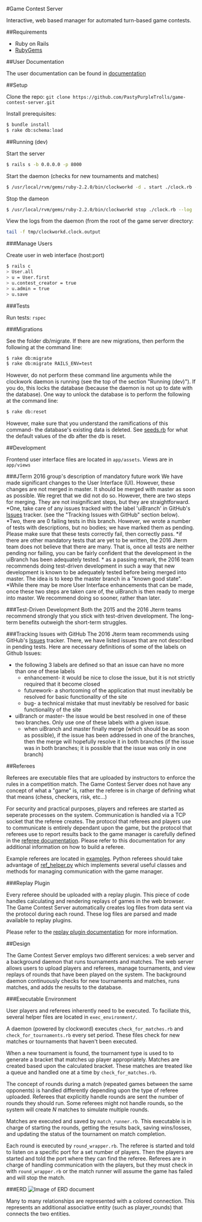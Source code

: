 #Game Contest Server

Interactive, web based manager for automated turn-based game contests.

##Requirements

* Ruby on Rails
* [RubyGems](https://rubygems.org)

##User Documentation

The user documentation can be found in [documentation](/documentation)

##Setup

Clone the repo: `git clone https://github.com/PastyPurpleTrolls/game-contest-server.git`

Install prerequisites:
```bash
$ bundle install
$ rake db:schema:load
```

##Running (dev)

Start the server

```bash
$ rails s -b 0.0.0.0 -p 8000
```

Start the daemon (checks for new tournaments and matches)

```bash
$ /usr/local/rvm/gems/ruby-2.2.0/bin/clockworkd -d . start ./clock.rb --log
```

Stop the dameon

```bash
$ /usr/local/rvm/gems/ruby-2.2.0/bin/clockworkd stop ./clock.rb --log
```

View the logs from the daemon (from the root of the game server directory: 

```bash 
tail -f tmp/clockworkd.clock.output
```

###Manage Users

Create user in web interface (host:port)

```bash
$ rails c
> User.all
> u = User.first
> u.contest_creator = true
> u.admin = true
> u.save
```

###Tests

Run tests: `rspec`


###Migrations

See the folder db/migrate. If there are new migrations, then perform the following at the command line:
```bash
$ rake db:migrate
$ rake db:migrate RAILS_ENV=test
```

However, do not perform these command line arguments while the clockwork daemon is running (see the top of the section "Running (dev)"). If you do, this locks the database (because the daemon is not up to date with the database). One way to unlock the database is to perform the following at the command line:
```bash
$ rake db:reset
```

However, make sure that you understand the ramifications of this command- the database's existing data is deleted. See [seeds.rb](/db/seeds/development.rb) for what the default values of the db after the db is reset.

##Development

Frontend user interface files are located in `app/assets`. Views are in `app/views`

###JTerm 2016 group's description of mandatory future work
We have made significant changes to the User Interface (UI). However, these changes are not merged in master. It should be merged with master as soon as possible. We regret that we did not do so. However, there are two steps for merging. They are not insignificant steps, but they are straightforward. 
*One, take care of any issues tracked with the label 'uiBranch' in GitHub's [Issues](https://github.com/PastyPurpleTrolls/game-contest-server/issues) tracker. (see the "Tracking Issues with GitHub" section below).
*Two, there are 0 failing tests in this branch. However, we wrote a number of tests with descriptions, but no bodies; we have marked them as pending. Please make sure that these tests correctly fail, then correctly pass.
	*if there are other mandatory tests that are yet to be written, the 2016 Jterm team does not believe that there are many. That is, once all tests are neither pending nor failing, you can be fairly confident that the development in the uiBranch has been adequately tested. 
	* as a passing remark, the 2016 team recommends doing test-driven development in such a way that new development is known to be adequately tested before being merged into master. The idea is to keep the master branch in a "known good state".
*While there may be more User Interface enhancements that can be made, once these two steps are taken care of, the uiBranch is then ready to merge into master. We recommend doing so sooner, rather than later.

###Test-Driven Development
Both the 2015 and the 2016 Jterm teams recommend strongly that you stick with test-driven development. The long-term benefits outweigh the short-term struggles. 

###Tracking Issues with GitHub
The 2016 Jterm team recommends using GitHub's [Issues](https://github.com/PastyPurpleTrolls/game-contest-server/issues) tracker. There, we have listed issues that are not described in pending tests.
Here are necessary definitions of some of the labels on Github Issues:
* the following 3 labels are defined so that an issue can have no more than one of these labels
	* enhancement- it would be nice to close the issue, but it is not strictly required that it become closed
	* futurework- a shortcoming of the application that must inevitably be resolved for basic functionality of the site
	* bug- a technical mistake that must inevitably be resolved for basic functionality of the site
* uiBranch or master- the issue would be best resolved in one of these two branches. Only use one of these labels with a given issue.
	* when uiBranch and master finally merge (which should be as soon as possible), if the issue has been addressed in one of the branches, then the merge will hopefully resolve it in both branches (if the issue was in both branches; it is possible that the issue was only in one branch) 

##Referees

Referees are executable files that are uploaded by instructors to enforce the rules in a competition match. The Game Contest Server does not have any concept of what a "game" is, rather the referee is in charge of defining what that means (chess, checkers, risk, etc...) 

For security and practical purposes, players and referees are started as seperate processes on the system. Communication is handled via a TCP socket that the referee creates. The protocol that referees and players use to communicate is entirely dependant upon the game, but the protocol that referees use to report results back to the game manager is carefully defined in the [referee documentation](documentation/creator/referee.md). Please refer to this documentation for any additional information on how to build a referee.

Example referees are located in [examples](examples). Python referees should take advantage of [ref_helper.py](examples/ref_helper.py) which implements several useful classes and methods for managing communication with the game manager.

###Replay Plugin

Every referee should be uploaded with a replay plugin. This piece of code handles calculating and rendering replays of games in the web browser. The Game Contest Server automatically creates log files from data sent via the protocol during each round. These log files are parsed and made available to replay plugins. 

Please refer to the [replay plugin documentation](documentation/creator/referee.md#replay-plugin) for more information.

##Design

The Game Contest Server employs two different services: a web server and a background daemon that runs tournaments and matches. The web server allows users to upload players and referees, manage tournaments, and view replays of rounds that have been played on the system. The background daemon continuously checks for new tournaments and matches, runs matches, and adds the results to the database.

###Executable Environment

User players and referees inherently need to be executed. To faciliate this, several helper files are located in `exec_environment/`.

A daemon (powered by clockword) executes `check_for_matches.rb` and `check_for_tournaments.rb` every set period. These files check for new matches or tournaments that haven't been executed. 

When a new tournament is found, the tournament type is used to to generate a bracket that matches up player appropriately. Matches are created based upon the calculated bracket. These matches are treated like a queue and handled one at a time by `check_for_matches.rb`. 

The concept of rounds during a match (repeated games between the same opponents) is handled differently depending upon the type of referee uploaded. Referees that explicitly handle rounds are sent the number of rounds they should run. Some referees might not handle rounds, so the system will create *N* matches to simulate multiple rounds. 

Matches are executed and saved by `match_runner.rb`. This executable is in charge of starting the rounds, getting the results back, saving wins/losses, and updating the status of the tournament on match completion. 

Each round is executed by `round_wrapper.rb`. The referee is started and told to listen on a specific port for a set number of players. Then the players are started and told the port where they can find the referee. Referees are in charge of handling communication with the players, but they must check in with `round_wrapper.rb` or the match runner will assume the game has failed and will stop the match. 

###ERD
![Image of ERD document](/documentation/GameContestServerERD.png)

Many to many relationships are represented with a colored connection. This represents an additional associative entity (such as player_rounds) that connects the two entities. 
